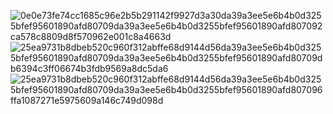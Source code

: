 ![0e0e73fe74cc1685c96e2b5b291142f9927d3a30da39a3ee5e6b4b0d3255bfef95601890afd80709da39a3ee5e6b4b0d3255bfef95601890afd807092ca578c8809d8f570962e001c8a4663d](https://github.com/zeroa002/Revit/assets/81975248/cbe166d9-4e5e-4d00-9e09-74b3c3e507bc)
![25ea9731b8dbeb520c960f312abffe68d9144d56da39a3ee5e6b4b0d3255bfef95601890afd80709da39a3ee5e6b4b0d3255bfef95601890afd80709db6394c3ff06674b3fdb9569a8dc5da6](https://github.com/zeroa002/Revit/assets/81975248/be144dae-2107-415c-a89f-70a4353c7121)
![25ea9731b8dbeb520c960f312abffe68d9144d56da39a3ee5e6b4b0d3255bfef95601890afd80709da39a3ee5e6b4b0d3255bfef95601890afd807096ffa1087271e5975609a146c749d098d](https://github.com/zeroa002/Revit/assets/81975248/0fd92d2d-162f-41ed-86d7-fe07c5d40994)
